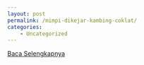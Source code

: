```yaml
---
layout: post
permalink: /mimpi-dikejar-kambing-coklat/
categories:
    - Uncategorized
---
```


[Baca Selengkapnya](/01)